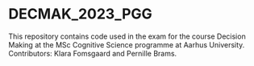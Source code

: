 # DECMAK_2023_PGG
This repository contains code used in the exam for the course Decision Making at the MSc Cognitive Science programme at Aarhus University. Contributors: Klara Fomsgaard and Pernille Brams.
